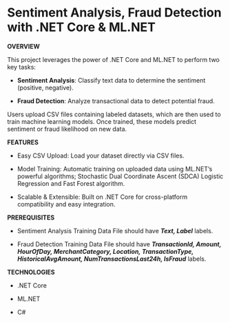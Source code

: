 # Sentiment Analysis, Fraud Detection with .NET Core & ML.NET

**OVERVIEW**

This project leverages the power of .NET Core and ML.NET to perform two key tasks:

 - **Sentiment Analysis**: Classify text data to determine the sentiment (positive, negative).

 - **Fraud Detection**: Analyze transactional data to detect potential fraud.

Users upload CSV files containing labeled datasets, which are then used to train machine learning models. Once trained, these models predict sentiment or fraud likelihood on new data.

**FEATURES**

 - Easy CSV Upload: Load your dataset directly via CSV files.

 - Model Training: Automatic training on uploaded data using ML.NET’s powerful algorithms; Stochastic Dual Coordinate Ascent (SDCA) Logistic Regression and Fast Forest algorithm.

 - Scalable & Extensible: Built on .NET Core for cross-platform compatibility and easy integration.

**PREREQUISITES**

- Sentiment Analysis Training Data File should have **_Text, Label_** labels.

- Fraud Detection Training Data File should have **_TransactionId, Amount, HourOfDay, MerchantCategory, Location, TransactionType, HistoricalAvgAmount, NumTransactionsLast24h, IsFraud_** labels.

**TECHNOLOGIES**
 
- .NET Core

- ML.NET

- C#
